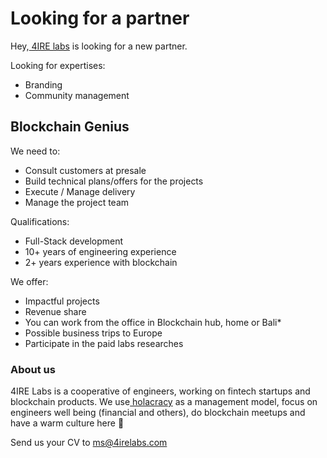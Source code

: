 # Looking for a partner

Hey,[ 4IRE labs](https://4irelabs.com/) is looking for a new partner.

Looking for expertises:

* Branding
* Community management

## Blockchain Genius

We need to:

* Consult customers at presale
* Build technical plans/offers for the projects
* Execute / Manage delivery
* Manage the project team

Qualifications:

* Full-Stack development
* 10+ years of engineering experience
* 2+ years experience with blockchain

We offer:

* Impactful projects
* Revenue share
* You can work from the office in Blockchain hub, home or Bali\*
* Possible business trips to Europe
* Participate in the paid labs researches

### About us

4IRE Labs is a cooperative of engineers, working on fintech startups and blockchain products. We use[ holacracy](https://www.holacracy.org/) as a management model, focus on engineers well being \(financial and others\), do blockchain meetups and have a warm culture here 🙂

Send us your CV to [ms@4irelabs.com](mailto:ms@4irelabs.com)  


